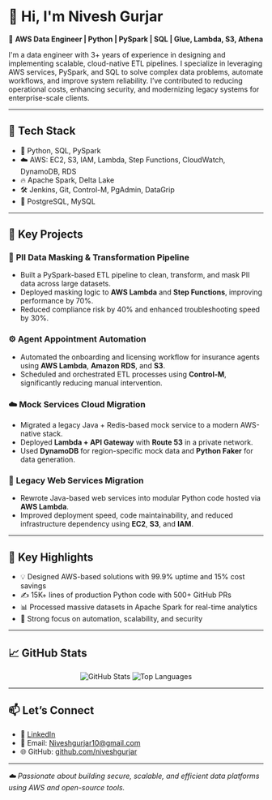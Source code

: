 # 👋 Hi, I'm Nivesh Gurjar

🚀 **AWS Data Engineer | Python | PySpark | SQL | Glue, Lambda, S3, Athena**

I'm a data engineer with 3+ years of experience in designing and implementing scalable, cloud-native ETL pipelines. I specialize in leveraging AWS services, PySpark, and SQL to solve complex data problems, automate workflows, and improve system reliability. I’ve contributed to reducing operational costs, enhancing security, and modernizing legacy systems for enterprise-scale clients.

---

## 🔧 Tech Stack

- 🐍 Python, SQL, PySpark
- ☁️ AWS: EC2, S3, IAM, Lambda, Step Functions, CloudWatch, DynamoDB, RDS
- 🔥 Apache Spark, Delta Lake
- 🛠️ Jenkins, Git, Control-M, PgAdmin, DataGrip
- 💾 PostgreSQL, MySQL

---

## 🚀 Key Projects

### 🔐 **PII Data Masking & Transformation Pipeline**
- Built a PySpark-based ETL pipeline to clean, transform, and mask PII data across large datasets.
- Deployed masking logic to **AWS Lambda** and **Step Functions**, improving performance by 70%.
- Reduced compliance risk by 40% and enhanced troubleshooting speed by 30%.

### ⚙️ **Agent Appointment Automation**
- Automated the onboarding and licensing workflow for insurance agents using **AWS Lambda**, **Amazon RDS**, and **S3**.
- Scheduled and orchestrated ETL processes using **Control-M**, significantly reducing manual intervention.

### ☁️ **Mock Services Cloud Migration**
- Migrated a legacy Java + Redis-based mock service to a modern AWS-native stack.
- Deployed **Lambda + API Gateway** with **Route 53** in a private network.
- Used **DynamoDB** for region-specific mock data and **Python Faker** for data generation.

### 🔁 **Legacy Web Services Migration**
- Rewrote Java-based web services into modular Python code hosted via **AWS Lambda**.
- Improved deployment speed, code maintainability, and reduced infrastructure dependency using **EC2**, **S3**, and **IAM**.

---

## 🧠 Key Highlights

- 💡 Designed AWS-based solutions with 99.9% uptime and 15% cost savings
- ✍️ 15K+ lines of production Python code with 500+ GitHub PRs
- 📊 Processed massive datasets in Apache Spark for real-time analytics
- 🔐 Strong focus on automation, scalability, and security

---

## 📈 GitHub Stats

<p align="center">
  <img src="https://github-readme-stats.vercel.app/api?username=niveshgurjar&show_icons=true&theme=tokyonight" alt="GitHub Stats" />
  <img src="https://github-readme-stats.vercel.app/api/top-langs/?username=niveshgurjar&layout=compact&theme=tokyonight" alt="Top Languages" />
</p>

---

## 📫 Let’s Connect

- 🔗 [LinkedIn](https://www.linkedin.com/in/nivesh-gurjar)
- 📧 Email: Niveshgurjar10@gmail.com
- 🌐 GitHub: [github.com/niveshgurjar](https://github.com/niveshgurjar)

---

_☁️ Passionate about building secure, scalable, and efficient data platforms using AWS and open-source tools._
